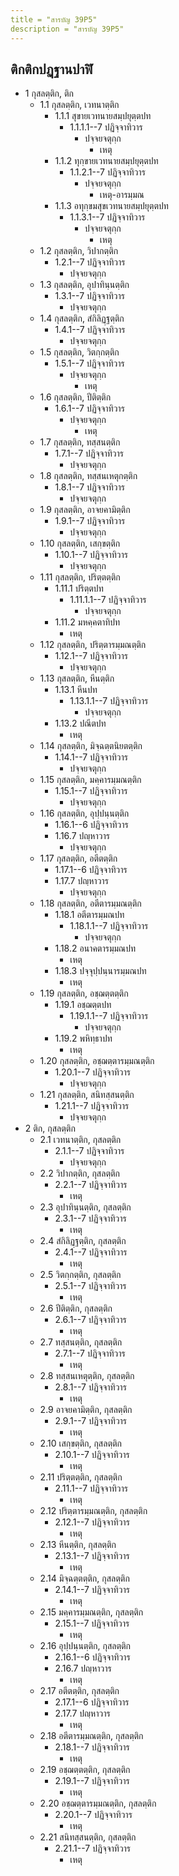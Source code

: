 ```yaml
---
title = "สารบัญ 39P5"
description = "สารบัญ 39P5"
---
```


## ติกติกปฏฺฐานปาฬิ

- 1 กุสลตฺติก, ติก
  - 1.1 กุสลตฺติก, เวทนาตฺติก
    - 1.1.1 สุขายเวทนายสมฺปยุตฺตปท
      - 1.1.1.1--7 ปฏิจฺจาทิวาร
        - ปจฺจยจตุกฺก
          - เหตุ
    - 1.1.2 ทุกฺขายเวทนายสมฺปยุตฺตปท
      - 1.1.2.1--7 ปฏิจฺจาทิวาร
        - ปจฺจยจตุกฺก
          - เหตุ-อารมฺมณ
    - 1.1.3 อทุกฺขมสุขเวทนายสมฺปยุตฺตปท
      - 1.1.3.1--7 ปฏิจฺจาทิวาร
        - ปจฺจยจตุกฺก
          - เหตุ
  - 1.2 กุสลตฺติก, วิปากตฺติก
    - 1.2.1--7 ปฏิจฺจาทิวาร
      - ปจฺจยจตุกฺก
  - 1.3 กุสลตฺติก, อุปาทินฺนตฺติก
    - 1.3.1--7 ปฏิจฺจาทิวาร
      - ปจฺจยจตุกฺก
  - 1.4 กุสลตฺติก, สํกิลิฏฺฐตฺติก
    - 1.4.1--7 ปฏิจฺจาทิวาร
      - ปจฺจยจตุกฺก
  - 1.5 กุสลตฺติก, วิตกฺกตฺติก
    - 1.5.1--7 ปฏิจฺจาทิวาร
      - ปจฺจยจตุกฺก
        - เหตุ
  - 1.6 กุสลตฺติก, ปีติตฺติก
    - 1.6.1--7 ปฏิจฺจาทิวาร
      - ปจฺจยจตุกฺก
        - เหตุ
  - 1.7 กุสลตฺติก, ทสฺสนตฺติก
    - 1.7.1--7 ปฏิจฺจาทิวาร
      - ปจฺจยจตุกฺก
  - 1.8 กุสลตฺติก, ทสฺสนเหตุกตฺติก
    - 1.8.1--7 ปฏิจฺจาทิวาร
      - ปจฺจยจตุกฺก
  - 1.9 กุสลตฺติก, อาจยคามิตฺติก
    - 1.9.1--7 ปฏิจฺจาทิวาร
      - ปจฺจยจตุกฺก
  - 1.10 กุสลตฺติก, เสกฺขตฺติก
    - 1.10.1--7 ปฏิจฺจาทิวาร
      - ปจฺจยจตุกฺก
  - 1.11 กุสลตฺติก, ปริตฺตตฺติก
    - 1.11.1 ปริตฺตปท
      - 1.11.1.1--7 ปฏิจฺจาทิวาร
        - ปจฺจยจตุกฺก
    - 1.11.2 มหคฺคตาทิปท
      - เหตุ
  - 1.12 กุสลตฺติก, ปริตฺตารมฺมณตฺติก
    - 1.12.1--7 ปฏิจฺจาทิวาร
      - ปจฺจยจตุกฺก
  - 1.13 กุสลตฺติก, หีนตฺติก
    - 1.13.1 หีนปท
      - 1.13.1.1--7 ปฏิจฺจาทิวาร
        - ปจฺจยจตุกฺก
    - 1.13.2 ปณีตปท
      - เหตุ
  - 1.14 กุสลตฺติก, มิจฺฉตฺตนิยตตฺติก
    - 1.14.1--7 ปฏิจฺจาทิวาร
      - ปจฺจยจตุกฺก
  - 1.15 กุสลตฺติก, มคฺคารมฺมณตฺติก
    - 1.15.1--7 ปฏิจฺจาทิวาร
      - ปจฺจยจตุกฺก
  - 1.16 กุสลตฺติก, อุปฺปนฺนตฺติก
    - 1.16.1--6 ปฏิจฺจาทิวาร
    - 1.16.7 ปญฺหาวาร
      - ปจฺจยจตุกฺก
  - 1.17 กุสลตฺติก, อตีตตฺติก
    - 1.17.1--6 ปฏิจฺจาทิวาร
    - 1.17.7 ปญฺหาวาร
      - ปจฺจยจตุกฺก
  - 1.18 กุสลตฺติก, อตีตารมฺมณตฺติก
    - 1.18.1 อตีตารมฺมณปท
      - 1.18.1.1--7 ปฏิจฺจาทิวาร
        - ปจฺจยจตุกฺก
    - 1.18.2 อนาคตารมฺมณปท
      - เหตุ
    - 1.18.3 ปจฺจุปฺปนฺนารมฺมณปท
      - เหตุ
  - 1.19 กุสลตฺติก, อชฺฌตฺตตฺติก
    - 1.19.1 อชฺฌตฺตปท
      - 1.19.1.1--7 ปฏิจฺจาทิวาร
        - ปจฺจยจตุกฺก
    - 1.19.2 พหิทฺธาปท
      - เหตุ
  - 1.20 กุสลตฺติก, อชฺฌตฺตารมฺมณตฺติก
    - 1.20.1--7 ปฏิจฺจาทิวาร
      - ปจฺจยจตุกฺก
  - 1.21 กุสลตฺติก, สนิทสฺสนตฺติก
    - 1.21.1--7 ปฏิจฺจาทิวาร
      - ปจฺจยจตุกฺก
- 2 ติก, กุสลตฺติก
  - 2.1 เวทนาตฺติก, กุสลตฺติก
    - 2.1.1--7 ปฏิจฺจาทิวาร
      - ปจฺจยจตุกฺก
  - 2.2 วิปากตฺติก, กุสลตฺติก
    - 2.2.1--7 ปฏิจฺจาทิวาร
      - เหตุ
  - 2.3 อุปาทินฺนตฺติก, กุสลตฺติก
    - 2.3.1--7 ปฏิจฺจาทิวาร
      - เหตุ
  - 2.4 สํกิลิฏฺฐตฺติก, กุสลตฺติก
    - 2.4.1--7 ปฏิจฺจาทิวาร
      - เหตุ
  - 2.5 วิตกฺกตฺติก, กุสลตฺติก
    - 2.5.1--7 ปฏิจฺจาทิวาร
      - เหตุ
  - 2.6 ปีติตฺติก, กุสลตฺติก
    - 2.6.1--7 ปฏิจฺจาทิวาร
      - เหตุ
  - 2.7 ทสฺสนตฺติก, กุสลตฺติก
    - 2.7.1--7 ปฏิจฺจาทิวาร
      - เหตุ
  - 2.8 ทสฺสนเหตุตฺติก, กุสลตฺติก
    - 2.8.1--7 ปฏิจฺจาทิวาร
      - เหตุ
  - 2.9 อาจยคามิตฺติก, กุสลตฺติก
    - 2.9.1--7 ปฏิจฺจาทิวาร
      - เหตุ
  - 2.10 เสกฺขตฺติก, กุสลตฺติก
    - 2.10.1--7 ปฏิจฺจาทิวาร
      - เหตุ
  - 2.11 ปริตฺตตฺติก, กุสลตฺติก
    - 2.11.1--7 ปฏิจฺจาทิวาร
      - เหตุ
  - 2.12 ปริตฺตารมฺมณตฺติก, กุสลตฺติก
    - 2.12.1--7 ปฏิจฺจาทิวาร
      - เหตุ
  - 2.13 หีนตฺติก, กุสลตฺติก
    - 2.13.1--7 ปฏิจฺจาทิวาร
      - เหตุ
  - 2.14 มิจฺฉตฺตตฺติก, กุสลตฺติก
    - 2.14.1--7 ปฏิจฺจาทิวาร
      - เหตุ
  - 2.15 มคฺคารมฺมณตฺติก, กุสลตฺติก
    - 2.15.1--7 ปฏิจฺจาทิวาร
      - เหตุ
  - 2.16 อุปฺปนฺนตฺติก, กุสลตฺติก
    - 2.16.1--6 ปฏิจฺจาทิวาร
    - 2.16.7 ปญฺหาวาร
      - เหตุ
  - 2.17 อตีตตฺติก, กุสลตฺติก
    - 2.17.1--6 ปฏิจฺจาทิวาร
    - 2.17.7 ปญฺหาวาร
      - เหตุ
  - 2.18 อตีตารมฺมณตฺติก, กุสลตฺติก
    - 2.18.1--7 ปฏิจฺจาทิวาร
      - เหตุ
  - 2.19 อชฺฌตฺตตฺติก, กุสลตฺติก
    - 2.19.1--7 ปฏิจฺจาทิวาร
      - เหตุ
  - 2.20 อชฺฌตฺตารมฺมณตฺติก, กุสลตฺติก
    - 2.20.1--7 ปฏิจฺจาทิวาร
      - เหตุ
  - 2.21 สนิทสฺสนตฺติก, กุสลตฺติก
    - 2.21.1--7 ปฏิจฺจาทิวาร
      - เหตุ